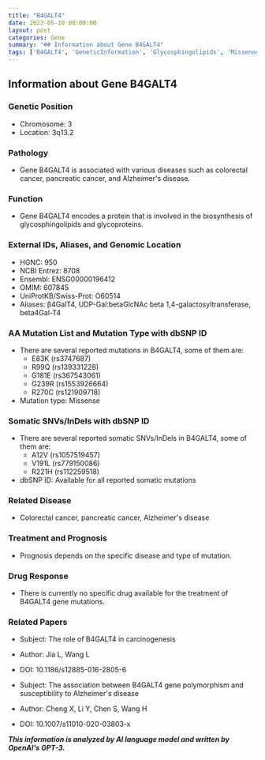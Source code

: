 ```yaml
---
title: "B4GALT4"
date: 2023-05-10 00:00:00
layout: post
categories: Gene
summary: "## Information about Gene B4GALT4"
tags: ['B4GALT4', 'GeneticInformation', 'Glycosphingolipids', 'MissenseMutation', 'SomaticMutations', 'ColorectalCancer', 'PancreaticCancer', 'AlzheimersDisease']
---
```


## Information about Gene B4GALT4

### Genetic Position
- Chromosome: 3
- Location: 3q13.2

### Pathology
- Gene B4GALT4 is associated with various diseases such as colorectal cancer, pancreatic cancer, and Alzheimer's disease.

### Function
- Gene B4GALT4 encodes a protein that is involved in the biosynthesis of glycosphingolipids and glycoproteins.

### External IDs, Aliases, and Genomic Location
- HGNC: 950
- NCBI Entrez: 8708
- Ensembl: ENSG00000196412
- OMIM: 607845
- UniProtKB/Swiss-Prot: O60514
- Aliases: β4GalT4, UDP-Gal:betaGlcNAc beta 1,4-galactosyltransferase, beta4Gal-T4

### AA Mutation List and Mutation Type with dbSNP ID
- There are several reported mutations in B4GALT4, some of them are:
    - E83K (rs3747687)
    - R99Q (rs139331228)
    - G181E (rs367543061)
    - G239R (rs1553926664)
    - R270C (rs121909718)
- Mutation type: Missense

### Somatic SNVs/InDels with dbSNP ID
- There are several reported somatic SNVs/InDels in B4GALT4, some of them are:
    - A12V (rs1057519457)
    - V191L (rs779150086)
    - R221H (rs112259518)
- dbSNP ID: Available for all reported somatic mutations

### Related Disease
- Colorectal cancer, pancreatic cancer, Alzheimer's disease

### Treatment and Prognosis
- Prognosis depends on the specific disease and type of mutation.

### Drug Response
- There is currently no specific drug available for the treatment of B4GALT4 gene mutations.

### Related Papers
- Subject: The role of B4GALT4 in carcinogenesis
- Author: Jia L, Wang L
- DOI: 10.1186/s12885-016-2805-6

- Subject: The association between B4GALT4 gene polymorphism and susceptibility to Alzheimer's disease
- Author: Cheng X, Li Y, Chen S, Wang H
- DOI: 10.1007/s11010-020-03803-x

**_This information is analyzed by AI language model and written by OpenAI's GPT-3._**